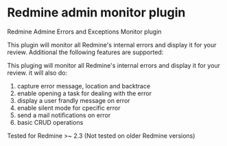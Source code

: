 Redmine admin monitor plugin
============================

Redmine Admine Errors and Exceptions Monitor plugin

This plugin will monitor all Redmine's internal errors and display it for your review.
Additional the following features are supported:

This pluging will monitor all Redmine's internal errors and display it for your review.
it will also do:
1) capture error message, location and backtrace
2) enable opening a task for dealing with the error
3) display a user frandly message on error
4) enable silent mode for cpecific error
5) send a mail notifications on error
6) basic CRUD operations

Tested for Redmine >~ 2.3 (Not tested on older Redmine versions)